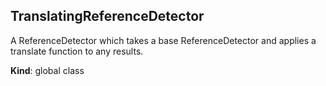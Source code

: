 <a name="TranslatingReferenceDetector"></a>

## TranslatingReferenceDetector
A ReferenceDetector which takes a base ReferenceDetector and applies a
translate function to any results.

**Kind**: global class  
